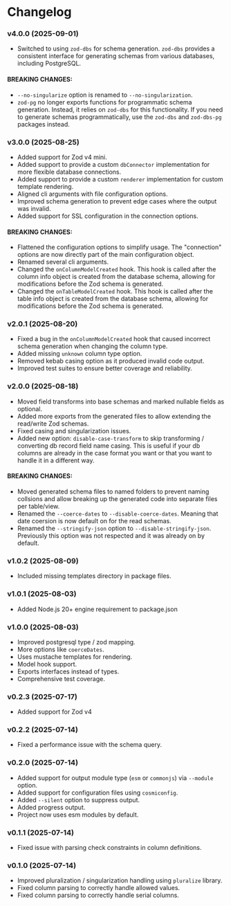 # Changelog

### v4.0.0 (2025-09-01)

- Switched to using `zod-dbs` for schema generation. `zod-dbs` provides a consistent interface for generating schemas from various databases, including PostgreSQL.

#### BREAKING CHANGES:

- `--no-singularize` option is renamed to `--no-singularization`.
- `zod-pg` no longer exports functions for programmatic schema generation. Instead, it relies on `zod-dbs` for this functionality. If you need to generate schemas programmatically, use the `zod-dbs` and `zod-dbs-pg` packages instead.

### v3.0.0 (2025-08-25)

- Added support for Zod v4 mini.
- Added support to provide a custom `dbConnector` implementation for more flexible database connections.
- Added support to provide a custom `renderer` implementation for custom template rendering.
- Aligned cli arguments with file configuration options.
- Improved schema generation to prevent edge cases where the output was invalid.
- Added support for SSL configuration in the connection options.

#### BREAKING CHANGES:

- Flattened the configuration options to simplify usage. The "connection" options are now directly part of the main configuration object.
- Renamed several cli arguments.
- Changed the `onColumnModelCreated` hook. This hook is called after the column info object is created from the database schema, allowing for modifications before the Zod schema is generated.
- Changed the `onTableModelCreated` hook. This hook is called after the table info object is created from the database schema, allowing for modifications before the Zod schema is generated.

### v2.0.1 (2025-08-20)

- Fixed a bug in the `onColumnModelCreated` hook that caused incorrect schema generation when changing the column type.
- Added missing `unknown` column type option.
- Removed kebab casing option as it produced invalid code output.
- Improved test suites to ensure better coverage and reliability.

### v2.0.0 (2025-08-18)

- Moved field transforms into base schemas and marked nullable fields as optional.
- Added more exports from the generated files to allow extending the read/write Zod schemas.
- Fixed casing and singularization issues.
- Added new option: `disable-case-transform` to skip transforming / converting db record field name casing. This is useful if your db columns are already in the case format you want or that you want to handle it in a different way.

#### BREAKING CHANGES:

- Moved generated schema files to named folders to prevent naming collsions and allow breaking up the generated code into separate files per table/view.
- Renamed the `--coerce-dates` to `--disable-coerce-dates`. Meaning that date coersion is now default on for the read schemas.
- Renamed the `--stringify-json` option to `--disable-stringify-json`. Previously this option was not respected and it was already on by default.

### v1.0.2 (2025-08-09)

- Included missing templates directory in package files.

### v1.0.1 (2025-08-03)

- Added Node.js 20+ engine requirement to package.json

### v1.0.0 (2025-08-03)

- Improved postgresql type / zod mapping.
- More options like `coerceDates`.
- Uses mustache templates for rendering.
- Model hook support.
- Exports interfaces instead of types.
- Comprehensive test coverage.

### v0.2.3 (2025-07-17)

- Added support for Zod v4

### v0.2.2 (2025-07-14)

- Fixed a performance issue with the schema query.

### v0.2.0 (2025-07-14)

- Added support for output module type (`esm` or `commonjs`) via `--module` option.
- Added support for configuration files using `cosmiconfig`.
- Added `--silent` option to suppress output.
- Added progress output.
- Project now uses esm modules by default.

### v0.1.1 (2025-07-14)

- Fixed issue with parsing check constraints in column definitions.

### v0.1.0 (2025-07-14)

- Improved pluralization / singularization handling using `pluralize` library.
- Fixed column parsing to correctly handle allowed values.
- Fixed column parsing to correctly handle serial columns.
